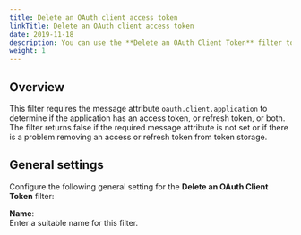 ```yaml
---
title: Delete an OAuth client access token
linkTitle: Delete an OAuth client access token
date: 2019-11-18
description: You can use the **Delete an OAuth Client Token** filter to explicitly delete an OAuth client access token, or refresh token, or both.
weight: 1
---
```


## Overview

This filter requires the message attribute `oauth.client.application` to determine if the application has an access token, or refresh token, or both. The filter returns false if the required message attribute is not set or if there is a problem removing an access or refresh token from token storage.

## General settings

Configure the following general setting for the **Delete an OAuth Client Token** filter:

**Name**:\
Enter a suitable name for this filter.
